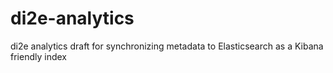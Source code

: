 # di2e-analytics
di2e analytics draft for synchronizing metadata to Elasticsearch as a Kibana friendly index
